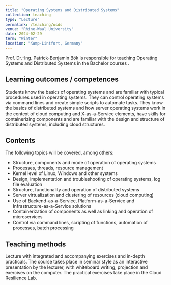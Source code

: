 ```yaml
---
title: "Operating Systems and Distributed Systems"
collection: teaching
type: "Lecture"
permalink: /teaching/osds
venue: "Rhine-Waal University"
date: 2024-02-29
term: "Winter"
location: "Kamp-Lintfort, Germany"
---
```

Prof. Dr.-Ing. Patrick-Benjamin Bök is responsible for teaching Operating Systems and Distributed Systems in the Bachelor courses .

## Learning outcomes / competences
Students know the basics of operating systems and are familiar with typical procedures used in operating systems. They can control operating systems via command lines and create simple scripts to automate tasks.
They know the basics of distributed systems and how server operating systems work in the context of cloud computing and X-as-a-Service elements, have skills for containerizing components and are familiar with the design and structure of distributed systems, including cloud structures.

## Contents
The following topics will be covered, among others: 
- Structure, components and mode of operation of operating systems
- Processes, threads, resource management 
- Kernel level of Linux, Windows and other systems
- Design, implementation and troubleshooting of operating systems, log file evaluation
- Structure, functionality and operation of distributed systems
- Server virtualization and clustering of resources (cloud computing)  
- Use of Backend-as-a-Service, Platform-as-a-Service and Infrastructure-as-a-Service solutions
- Containerization of components as well as linking and operation of microservices
- Control via command lines, scripting of functions, automation of processes, batch processing

## Teaching methods
Lecture with integrated and accompanying exercises and in-depth practicals. The course takes place in seminar style as an interactive presentation by the lecturer, with whiteboard writing, projection and exercises on the computer. The practical exercises take place in the Cloud Resilience Lab.

